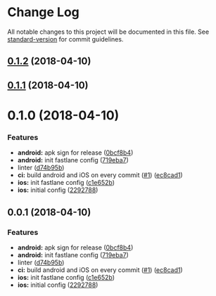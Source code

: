# Change Log

All notable changes to this project will be documented in this file. See [standard-version](https://github.com/conventional-changelog/standard-version) for commit guidelines.

<a name="0.1.2"></a>
## [0.1.2](https://github.com/negebauer/Siding/compare/v0.1.1...v0.1.2) (2018-04-10)



<a name="0.1.1"></a>
## [0.1.1](https://github.com/negebauer/Siding/compare/v0.1.0...v0.1.1) (2018-04-10)



<a name="0.1.0"></a>
# 0.1.0 (2018-04-10)


### Features

* **android:** apk sign for release ([0bcf8b4](https://github.com/negebauer/Siding/commit/0bcf8b4))
* **android:** init fastlane config ([719eba7](https://github.com/negebauer/Siding/commit/719eba7))
* linter ([d74b95b](https://github.com/negebauer/Siding/commit/d74b95b))
* **ci:** build android and iOS on every commit ([#1](https://github.com/negebauer/Siding/issues/1)) ([ec8cad1](https://github.com/negebauer/Siding/commit/ec8cad1))
* **ios:** init fastlane config ([c1e652b](https://github.com/negebauer/Siding/commit/c1e652b))
* **ios:** initial config ([2292788](https://github.com/negebauer/Siding/commit/2292788))



<a name="0.0.1"></a>
## 0.0.1 (2018-04-10)


### Features

* **android:** apk sign for release ([0bcf8b4](https://github.com/negebauer/Siding/commit/0bcf8b4))
* **android:** init fastlane config ([719eba7](https://github.com/negebauer/Siding/commit/719eba7))
* linter ([d74b95b](https://github.com/negebauer/Siding/commit/d74b95b))
* **ci:** build android and iOS on every commit ([#1](https://github.com/negebauer/Siding/issues/1)) ([ec8cad1](https://github.com/negebauer/Siding/commit/ec8cad1))
* **ios:** init fastlane config ([c1e652b](https://github.com/negebauer/Siding/commit/c1e652b))
* **ios:** initial config ([2292788](https://github.com/negebauer/Siding/commit/2292788))
